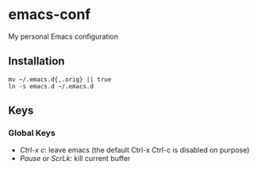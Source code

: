 # emacs-conf
My personal Emacs configuration
## Installation
```shell
mv ~/.emacs.d{,.orig} || true
ln -s emacs.d ~/.emacs.d
```
## Keys
### Global Keys
- *Ctrl-x c*: leave emacs (the default Ctrl-x Ctrl-c is disabled on purpose)
- *Pause* or *ScrLk*: kill current buffer
